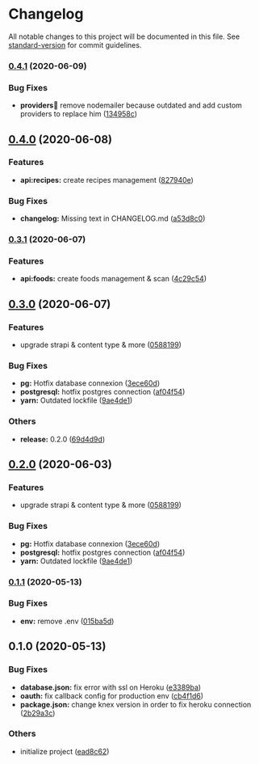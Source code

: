 # Changelog

All notable changes to this project will be documented in this file. See [standard-version](https://github.com/conventional-changelog/standard-version) for commit guidelines.

### [0.4.1](https://github.com/Cook-Up/cookup-api/compare/v0.4.0...v0.4.1) (2020-06-09)


### Bug Fixes

* **providers:email:** remove nodemailer because outdated and add custom providers to replace him ([134958c](https://github.com/Cook-Up/cookup-api/commit/134958c113861a99a3ad6fb4d26d504295884dbe))

## [0.4.0](https://github.com/Cook-Up/cookup-api/compare/v0.3.1...v0.4.0) (2020-06-08)


### Features

* **api:recipes:** create recipes management ([827940e](https://github.com/Cook-Up/cookup-api/commit/827940e247cafeb04940ec17e7e91417da7e0f75))


### Bug Fixes

* **changelog:** Missing text in CHANGELOG.md ([a53d8c0](https://github.com/Cook-Up/cookup-api/commit/a53d8c00686a572a0b670c982efb3c3c176fc9fd))

### [0.3.1](https://github.com/Cook-Up/cookup-api/compare/v0.3.0...v0.3.1) (2020-06-07)

### Features

- **api:foods:** create foods management & scan ([4c29c54](https://github.com/Cook-Up/cookup-api/commit/4c29c547636c60e34746465b61cda9777de83bcf))

## [0.3.0](https://github.com/Cook-Up/cookup-api/compare/v0.1.1...v0.3.0) (2020-06-07)

### Features

- upgrade strapi & content type & more ([0588199](https://github.com/Cook-Up/cookup-api/commit/0588199a803d8b55647272c45f6e5a07ad005c06))

### Bug Fixes

- **pg:** Hotfix database connexion ([3ece60d](https://github.com/Cook-Up/cookup-api/commit/3ece60dd31bd819a5a33c904a4ee4ee5c25a83c9))
- **postgresql:** hotfix postgres connection ([af04f54](https://github.com/Cook-Up/cookup-api/commit/af04f54650a44310f8cd3c7ae0ee78d515ab1234))
- **yarn:** Outdated lockfile ([9ae4de1](https://github.com/Cook-Up/cookup-api/commit/9ae4de142be2f204571270c8f1add240799c5214))

### Others

- **release:** 0.2.0 ([69d4d9d](https://github.com/Cook-Up/cookup-api/commit/69d4d9db442febbcceac68416462ffcdb138dc42))

## [0.2.0](https://github.com/Cook-Up/cookup-api/compare/v0.1.1...v0.2.0) (2020-06-03)

### Features

- upgrade strapi & content type & more ([0588199](https://github.com/Cook-Up/cookup-api/commit/0588199a803d8b55647272c45f6e5a07ad005c06))

### Bug Fixes

- **pg:** Hotfix database connexion ([3ece60d](https://github.com/Cook-Up/cookup-api/commit/3ece60dd31bd819a5a33c904a4ee4ee5c25a83c9))
- **postgresql:** hotfix postgres connection ([af04f54](https://github.com/Cook-Up/cookup-api/commit/af04f54650a44310f8cd3c7ae0ee78d515ab1234))
- **yarn:** Outdated lockfile ([9ae4de1](https://github.com/Cook-Up/cookup-api/commit/9ae4de142be2f204571270c8f1add240799c5214))

### [0.1.1](https://github.com/Cook-Up/cookup-api/compare/v0.1.0...v0.1.1) (2020-05-13)

### Bug Fixes

- **env:** remove .env ([015ba5d](https://github.com/Cook-Up/cookup-api/commit/015ba5d67d0740e0bdc14e8a0b477a6cb6663516))

## 0.1.0 (2020-05-13)

### Bug Fixes

- **database.json:** fix error with ssl on Heroku ([e3389ba](https://github.com/Cook-Up/cookup-api/commit/e3389baeb68f7011995e6b787afc1f42b3001c93))
- **oauth:** fix callback config for production env ([cb4f1d6](https://github.com/Cook-Up/cookup-api/commit/cb4f1d6dd5c17868d1b6cec7df608d153f1f5e49))
- **package.json:** change knex version in order to fix heroku connection ([2b29a3c](https://github.com/Cook-Up/cookup-api/commit/2b29a3cb9fbacd5ee9f315c84b19a0f5b4d25c91))

### Others

- initialize project ([ead8c62](https://github.com/Cook-Up/cookup-api/commit/ead8c62c69caf60230d9aa692a534f18bc864e06))
